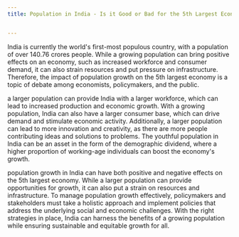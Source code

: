 ```yaml
--- 
title: Population in India - Is it Good or Bad for the 5th Largest Economy? Submission


---
```


India is currently the world's first-most populous country,
with a population of over 140.76 crores people. While a growing population can bring positive effects on an economy, such as increased 
workforce and consumer demand, it can also strain resources and put pressure
on infrastructure. Therefore, the impact of population growth on the 5th 
largest economy is a topic of debate among economists, policymakers, and the public.



a larger population can provide India with a larger workforce, which can lead to
increased production and economic growth. With a growing population, India can 
also have a larger consumer base, which can drive demand and stimulate economic 
activity. Additionally, a larger population can lead to more innovation and creativity, 
as there are more people contributing ideas and solutions to problems. The youthful population 
in India can be an asset in the form of the demographic dividend, where a higher proportion of 
working-age individuals can boost the economy's growth.



population growth in India can have both positive and negative effects on the 5th largest economy.
While a larger population can provide opportunities for growth, it can also put a strain on resources
and infrastructure. To manage population growth effectively, policymakers and stakeholders must take a 
holistic approach and implement policies that address the underlying social and economic challenges. 
With the right strategies in place, India can harness the benefits of a growing population while ensuring 
sustainable and equitable growth for all.
